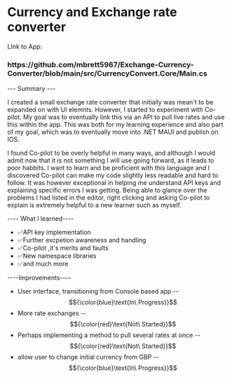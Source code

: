# Currency and Exchange rate converter

LInk to App:
<h3>https://github.com/mbrett5967/Exchange-Currency-Converter/blob/main/src/CurrencyConvert.Core/Main.cs</h3>

 --- Summary --- 

I created a small exchange rate converter that initially was mean't to be expanded on with UI elemnts. However, I started to experiment with Co-pilot. My goal was to eventually link this via an API to pull live rates and use this within the app. This was both for my learning experience and also part of my goal, which was to eventually move into .NET MAUI and publish on IOS.

I found Co-pilot to be overly helpful in many ways, and although I would admit now that it is not something I will use going forward, as it leads to poor habbits. I want to learn and be proficient with this language and I discovered Co-pilot can make my code slightly less readable and hard to follow. It was however exceptional in helping me understand API keys and explaining specific errors I was getting. Being able to glance over the problems I had listed in the editor, right clicking and asking Co-pilot to explain is extremely helpful to a new learner such as myself.

---- What I learned----
* ✅API key implementation
* ✅Further excpetion awareness and handling
* ✅Co-pilot ,it's merits and faults
* ✅New namespace libraries
* ✅and much more


 ----Improvements----
 * User interface, transitioning from Console based app -- $${\color{blue}\text{In\ Progress}}$$
 * More rate exchanges -- $${\color{red}\text{Not\ Started}}$$
 * Perhaps implementing a method to pull several rates at once -- $${\color{red}\text{Not\ Started}}$$
 * allow user to change initial currency from GBP -- $${\color{blue}\text{In\ Progress}}$$

 

